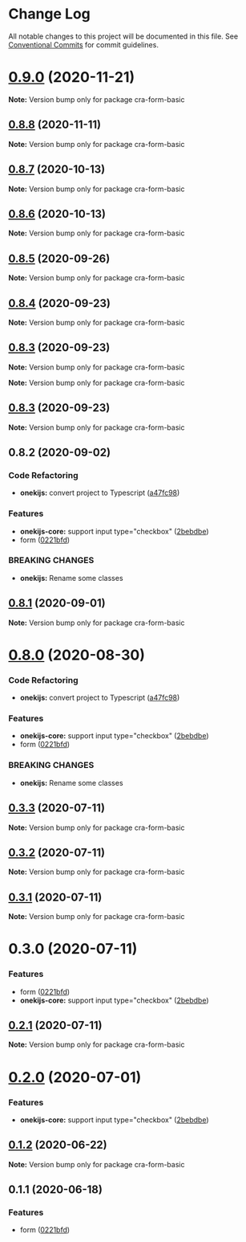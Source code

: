 # Change Log

All notable changes to this project will be documented in this file.
See [Conventional Commits](https://conventionalcommits.org) for commit guidelines.

# [0.9.0](https://github.com/oneki/onekijs/compare/v0.8.8...v0.9.0) (2020-11-21)

**Note:** Version bump only for package cra-form-basic





## [0.8.8](https://github.com/oneki/onekijs/compare/v0.8.7...v0.8.8) (2020-11-11)

**Note:** Version bump only for package cra-form-basic





## [0.8.7](https://github.com/oneki/onekijs/compare/v0.8.6...v0.8.7) (2020-10-13)

**Note:** Version bump only for package cra-form-basic





## [0.8.6](https://github.com/oneki/onekijs/compare/v0.8.5...v0.8.6) (2020-10-13)

**Note:** Version bump only for package cra-form-basic





## [0.8.5](https://github.com/oneki/onekijs/compare/v0.8.4...v0.8.5) (2020-09-26)

**Note:** Version bump only for package cra-form-basic





## [0.8.4](https://github.com/oneki/onekijs/compare/v0.8.3...v0.8.4) (2020-09-23)

**Note:** Version bump only for package cra-form-basic





## [0.8.3](https://github.com/oneki/onekijs/compare/v0.8.1...v0.8.3) (2020-09-23)

**Note:** Version bump only for package cra-form-basic







**Note:** Version bump only for package cra-form-basic





## [0.8.3](https://github.com/oneki/onekijs/compare/v0.8.1...v0.8.3) (2020-09-23)

**Note:** Version bump only for package cra-form-basic





## 0.8.2 (2020-09-02)


### Code Refactoring

* **onekijs:** convert project to Typescript ([a47fc98](https://github.com/oneki/onekijs/commit/a47fc9815fbb51271c12505a65cd8b38a1ab04e3))


### Features

* **onekijs-core:** support input type="checkbox" ([2bebdbe](https://github.com/oneki/onekijs/commit/2bebdbe94be9d4d32a4294450094347e7b04372d))
* form ([0221bfd](https://github.com/oneki/onekijs/commit/0221bfd3bc22c5cadfa5ac0cd8fbe070cc04cf50))


### BREAKING CHANGES

* **onekijs:** Rename some classes





## [0.8.1](https://github.com/oneki/onekijs/compare/v0.8.0...v0.8.1) (2020-09-01)

**Note:** Version bump only for package cra-form-basic





# [0.8.0](https://github.com/oneki/onekijs/compare/v0.5.0...v0.8.0) (2020-08-30)


### Code Refactoring

* **onekijs:** convert project to Typescript ([a47fc98](https://github.com/oneki/onekijs/commit/a47fc9815fbb51271c12505a65cd8b38a1ab04e3))


### Features

* **onekijs-core:** support input type="checkbox" ([2bebdbe](https://github.com/oneki/onekijs/commit/2bebdbe94be9d4d32a4294450094347e7b04372d))
* form ([0221bfd](https://github.com/oneki/onekijs/commit/0221bfd3bc22c5cadfa5ac0cd8fbe070cc04cf50))


### BREAKING CHANGES

* **onekijs:** Rename some classes





## [0.3.3](https://github.com/oneki/onekijs/compare/cra-form-basic@0.3.2...cra-form-basic@0.3.3) (2020-07-11)

**Note:** Version bump only for package cra-form-basic





## [0.3.2](https://github.com/oneki/onekijs/compare/cra-form-basic@0.3.1...cra-form-basic@0.3.2) (2020-07-11)

**Note:** Version bump only for package cra-form-basic





## [0.3.1](https://github.com/oneki/onekijs/compare/cra-form-basic@0.3.0...cra-form-basic@0.3.1) (2020-07-11)

**Note:** Version bump only for package cra-form-basic





# 0.3.0 (2020-07-11)


### Features

* form ([0221bfd](https://github.com/oneki/onekijs/commit/0221bfd3bc22c5cadfa5ac0cd8fbe070cc04cf50))
* **onekijs-core:** support input type="checkbox" ([2bebdbe](https://github.com/oneki/onekijs/commit/2bebdbe94be9d4d32a4294450094347e7b04372d))





## [0.2.1](https://github.com/oneki/onekijs/compare/cra-form-basic@0.2.0...cra-form-basic@0.2.1) (2020-07-11)

**Note:** Version bump only for package cra-form-basic





# [0.2.0](https://github.com/oneki/onekijs/compare/cra-form-basic@0.1.2...cra-form-basic@0.2.0) (2020-07-01)


### Features

* **onekijs-core:** support input type="checkbox" ([2bebdbe](https://github.com/oneki/onekijs/commit/2bebdbe94be9d4d32a4294450094347e7b04372d))





## [0.1.2](https://github.com/oneki/onekijs/compare/cra-form-basic@0.1.1...cra-form-basic@0.1.2) (2020-06-22)

**Note:** Version bump only for package cra-form-basic





## 0.1.1 (2020-06-18)


### Features

* form ([0221bfd](https://github.com/oneki/onekijs/commit/0221bfd3bc22c5cadfa5ac0cd8fbe070cc04cf50))
